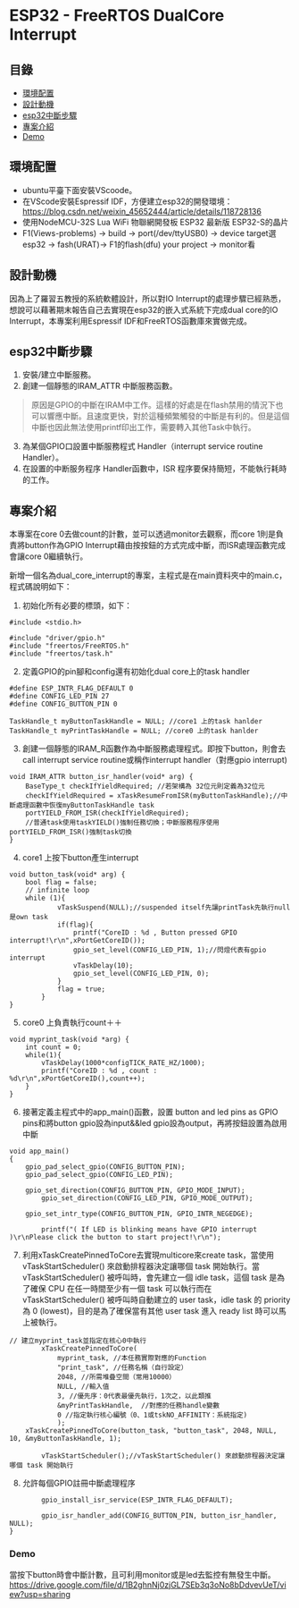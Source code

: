 # ESP32 - FreeRTOS DualCore Interrupt 
## 目錄
 - [環境配置](#環境配置)
 - [設計動機](#設計動機)
 - [esp32中斷步驟](#esp32中斷步驟)
 - [專案介紹](#專案介紹)
 - [Demo](#Demo)
## 環境配置
* ubuntu平臺下面安裝VScoode。
* 在VScode安裝Espressif IDF，方便建立esp32的開發環境：
https://blog.csdn.net/weixin_45652444/article/details/118728136
* 使用NodeMCU-32S Lua WiFi 物聯網開發板 ESP32 最新版 ESP32-S的晶片
* F1(Views-problems) -> build -> port(/dev/ttyUSB0) -> device target選esp32 -> fash(URAT)-> F1的flash(dfu) your project -> monitor看
## 設計動機
因為上了羅習五教授的系統軟體設計，所以對IO Interrupt的處理步驟已經熟悉，想說可以藉著期末報告自己去實現在esp32的嵌入式系統下完成dual core的IO Interrupt，本專案利用Espressif IDF和FreeRTOS函數庫來實做完成。
## esp32中斷步驟
1. 安裝/建立中斷服務。
2. 創建一個靜態的IRAM_ATTR 中斷服務函數。
> 原因是GPIO的中斷在IRAM中工作。這樣的好處是在flash禁用的情況下也可以響應中斷。且速度更快，對於這種頻繁觸發的中斷是有利的。但是這個中斷也因此無法使用printf印出工作，需要轉入其他Task中執行。
3. 為某個GPIO口設置中斷服務程式 Handler（interrupt service routine Handler）。
4. 在設置的中断服务程序 Handler函數中，ISR 程序要保持簡短，不能執行耗時的工作。
## 專案介紹
本專案在core 0去做count的計數，並可以透過monitor去觀察，而core 1則是負責將button作為GPIO Interrupt藉由按按鈕的方式完成中斷，而ISR處理函數完成會讓core 0繼續執行。

新增一個名為dual_core_interrupt的專案，主程式是在main資料夾中的main.c，程式碼說明如下：
1. 初始化所有必要的標頭，如下：

```c=
#include <stdio.h>

#include "driver/gpio.h"
#include "freertos/FreeRTOS.h"
#include "freertos/task.h"
```
2. 定義GPIO的pin腳和config還有初始化dual core上的task handler
```c=
#define ESP_INTR_FLAG_DEFAULT 0
#define CONFIG_LED_PIN 27
#define CONFIG_BUTTON_PIN 0

TaskHandle_t myButtonTaskHandle = NULL; //core1 上的task hanlder
TaskHandle_t myPrintTaskHandle = NULL; //core0 上的task hanlder
```
3. 創建一個靜態的IRAM_R函數作為中斷服務處理程式。即按下button，則會去call interrupt service routine或稱作interrupt handler（對應gpio interrupt)
``` c=
void IRAM_ATTR button_isr_handler(void* arg) {
    BaseType_t checkIfYieldRequired; //若架構為 32位元則定義為32位元
    checkIfYieldRequired = xTaskResumeFromISR(myButtonTaskHandle);//中斷處理函數中恢復myButtonTaskHandle task
    portYIELD_FROM_ISR(checkIfYieldRequired);
    //普通task使用taskYIELD()強制任務切換；中斷服務程序使用portYIELD_FROM_ISR()強制task切換
}
```
4. core1 上按下button產生interrupt
``` c=
void button_task(void* arg) {
	bool flag = false;
	// infinite loop
	while (1){
            vTaskSuspend(NULL);//suspended itself先讓printTask先執行null是own task
            if(flag){
                printf("CoreID : %d , Button pressed GPIO interrupt!\r\n",xPortGetCoreID());
                gpio_set_level(CONFIG_LED_PIN, 1);//閃燈代表有gpio interrupt
                vTaskDelay(10);
                gpio_set_level(CONFIG_LED_PIN, 0);
            }  
            flag = true;
        }
}
```
5. core0 上負責執行count＋＋
```c=
void myprint_task(void *arg) {
    int count = 0;
    while(1){
        vTaskDelay(1000*configTICK_RATE_HZ/1000);
        printf("CoreID : %d , count : %d\r\n",xPortGetCoreID(),count++);
    }
}
```
6. 接著定義主程式中的app_main()函數，設置 button and led pins as GPIO pins和將button gpio設為input&&led gpio設為output，再將按鈕設置為啟用中斷
```c=
void app_main()
{
	gpio_pad_select_gpio(CONFIG_BUTTON_PIN);
	gpio_pad_select_gpio(CONFIG_LED_PIN);
	
	gpio_set_direction(CONFIG_BUTTON_PIN, GPIO_MODE_INPUT);
        gpio_set_direction(CONFIG_LED_PIN, GPIO_MODE_OUTPUT);
	
	gpio_set_intr_type(CONFIG_BUTTON_PIN, GPIO_INTR_NEGEDGE);
	
        printf("( If LED is blinking means have GPIO interrupt )\r\nPlease click the button to start project!\r\n");
```
7. 利用xTaskCreatePinnedToCore去實現multicore來create task，當使用vTaskStartScheduler() 來啟動排程器決定讓哪個 task 開始執行。當 vTaskStartScheduler() 被呼叫時，會先建立一個 idle task，這個 task 是為了確保 CPU 在任一時間至少有一個 task 可以執行而在 vTaskStartScheduler() 被呼叫時自動建立的 user task，idle task 的 priority 為 0 (lowest)，目的是為了確保當有其他 user task 進入 ready list 時可以馬上被執行。
```c=
// 建立myprint_task並指定在核心0中執行
        xTaskCreatePinnedToCore(
            myprint_task, //本任務實際對應的Function
            "print_task", //任務名稱（自行設定）
            2048, //所需堆疊空間（常用10000）
            NULL, //輸入值
            3, //優先序：0代表最優先執行，1次之，以此類推
            &myPrintTaskHandle,  //對應的任務handle變數
            0 //指定執行核心編號（0、1或tskNO_AFFINITY：系統指定)
            );
	xTaskCreatePinnedToCore(button_task, "button_task", 2048, NULL, 10, &myButtonTaskHandle, 1);
    
        vTaskStartScheduler();//vTaskStartScheduler() 來啟動排程器決定讓哪個 task 開始執行
```
8. 允許每個GPIO註冊中斷處理程序
```c=
        gpio_install_isr_service(ESP_INTR_FLAG_DEFAULT);

        gpio_isr_handler_add(CONFIG_BUTTON_PIN, button_isr_handler, NULL);
}
```
### Demo
當按下button時會中斷計數，且可利用monitor或是led去監控有無發生中斷。
https://drive.google.com/file/d/1B2ghnNj0zjGL7SEb3q3oNo8bDdvevUeT/view?usp=sharing
